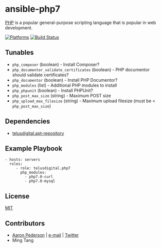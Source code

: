 # ansible-php7

[PHP](https://php.net/) is a popular general-purpose scripting language that is popular in web development.

[![Platforms](http://img.shields.io/badge/platforms-ubuntu-lightgrey.svg?style=flat)](#) [![Build Status](https://travis-ci.org/telusdigital/ansible-php7.svg?branch=master)](https://travis-ci.org/telusdigital/ansible-php7)

Tunables
--------
* `php_composer` (boolean) - Install Composer?
* `php_documentor_validate_certificates` (boolean) - PHP documentor should validate certificates?
* `php_documentor` (boolean) - Install PHP Documentor?
* `php_modules` (list) - Additional PHP modules to install
* `php_phpunit` (boolean) - Install PHPUnit?
* `php_post_max_size` (string) - Maximum POST size
* `php_upload_max_filesize` (string) - Maximum upload filesize (must be < `php_post_max_size`)

Dependencies
------------
* [telusdigital.apt-repository](https://github.com/telusdigital/ansible-apt-repository/)

Example Playbook
----------------
    - hosts: servers
      roles:
         - role: telusdigital.php7
           php_modules:
             - php7.0-curl
             - php7.0-mysql

License
-------
[MIT](https://tldrlegal.com/license/mit-license)

Contributors
------------
* [Aaron Pederson](https://aaronpederson.github.io) | [e-mail](mailto:aaronpederson@gmail.com) | [Twitter](https://twitter.com/GunFuSamurai)
* Ming Tang
